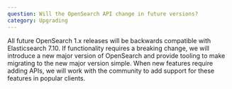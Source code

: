 ```yaml
---
question: Will the OpenSearch API change in future versions?
category: Upgrading
---
```


All future OpenSearch 1.x releases will be backwards compatible with Elasticsearch 7.10. If functionality requires a breaking change, we will introduce a new major version of OpenSearch and provide tooling to make migrating to the new major version simple. When new features require adding APIs, we will work with the community to add support for these features in popular clients.